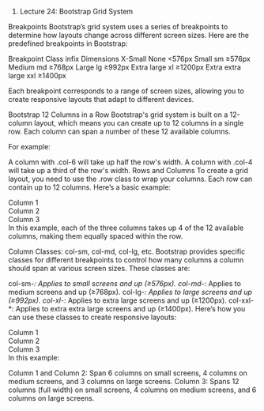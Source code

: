 1. Lecture 24: Bootstrap Grid System

Breakpoints
Bootstrap’s grid system uses a series of breakpoints to determine how layouts change across different screen sizes. Here are the predefined breakpoints in Bootstrap:

Breakpoint	             Class infix	            Dimensions
X-Small	                    None	                <576px
Small	                    sm	                    ≥576px
Medium	                    md	                    ≥768px
Large	                    lg	                    ≥992px
Extra large	                xl	                    ≥1200px
Extra extra large	        xxl	                    ≥1400px

Each breakpoint corresponds to a range of screen sizes, allowing you to create responsive layouts that adapt to different devices.

Bootstrap 12 Columns in a Row
Bootstrap's grid system is built on a 12-column layout, which means you can create up to 12 columns in a single row. Each column can span a number of these 12 available columns.

For example:

A column with .col-6 will take up half the row's width.
A column with .col-4 will take up a third of the row's width.
Rows and Columns
To create a grid layout, you need to use the .row class to wrap your columns. Each row can contain up to 12 columns. Here’s a basic example:

<div class="container">
    <div class="row">
        <div class="col-4">Column 1</div>
        <div class="col-4">Column 2</div>
        <div class="col-4">Column 3</div>
    </div>
</div>
In this example, each of the three columns takes up 4 of the 12 available columns, making them equally spaced within the row.

Column Classes: col-sm, col-md, col-lg, etc.
Bootstrap provides specific classes for different breakpoints to control how many columns a column should span at various screen sizes. These classes are:

col-sm-*: Applies to small screens and up (≥576px).
col-md-*: Applies to medium screens and up (≥768px).
col-lg-*: Applies to large screens and up (≥992px).
col-xl-*: Applies to extra large screens and up (≥1200px).
col-xxl-*: Applies to extra extra large screens and up (≥1400px).
Here’s how you can use these classes to create responsive layouts:

<div class="container">
    <div class="row">
        <div class="col-sm-6 col-md-4 col-lg-3">Column 1</div>
        <div class="col-sm-6 col-md-4 col-lg-3">Column 2</div>
        <div class="col-sm-12 col-md-4 col-lg-6">Column 3</div>
    </div>
</div>
In this example:

Column 1 and Column 2: Span 6 columns on small screens, 4 columns on medium screens, and 3 columns on large screens.
Column 3: Spans 12 columns (full width) on small screens, 4 columns on medium screens, and 6 columns on large screens.